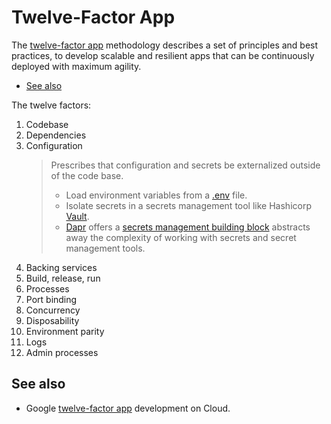 # Twelve-Factor App

The [twelve-factor app](https://12factor.net/) methodology describes a set of principles and best practices, to develop scalable and resilient apps that can be continuously deployed with maximum agility.

- [See also](#see-also)

The twelve factors:

1. Codebase
2. Dependencies
3. Configuration
   > Prescribes that configuration and secrets be externalized outside of the code base.
   >
   > - Load environment variables from a [.env](https://github.com/motdotla/dotenv) file.
   > - Isolate secrets in a secrets management tool like Hashicorp [Vault](https://github.com/hashicorp/vault).
   > - [Dapr](https://github.com/dapr/dapr) offers a [secrets management building block](https://docs.dapr.io/developing-applications/building-blocks/secrets/secrets-overview/) abstracts away the complexity of working with secrets and secret management tools.
   >
4. Backing services
5. Build, release, run
6. Processes
7. Port binding
8. Concurrency
9. Disposability
10. Environment parity
11. Logs
12. Admin processes

## See also

- Google [twelve-factor app](https://cloud.google.com/architecture/twelve-factor-app-development-on-gcp?hl=en) development on Cloud.
